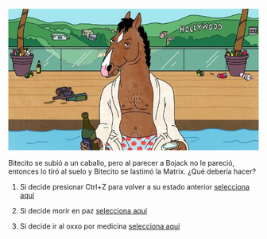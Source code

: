 [//]: # (Por: Luis Lopez)
[//]: # (agregar la historia, para ir a: )
[//]: # (inventar uno)
[//]: # (inventar otro)
[//]: # (alguno otro de tu preferencia)

![](bojack.jpg)

Bitecito se subió a un caballo, pero al parecer a Bojack no le pareció, entonces lo tiró al suelo y Bitecito se lastimó la Matrix. ¿Qué debería hacer?

1. Si decide presionar Ctrl+Z para volver a su estado anterior [selecciona aquí](revivir-bitecito.md)

2. Si decide morir en paz [selecciona aquí](muerte-de-bitecito.md)

3. Si decide ir al oxxo por medicina [selecciona aquí](ir-al-oxxo.md)
